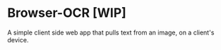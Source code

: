 # Browser-OCR [WIP]

A simple client side web app that pulls text from an image, on a client's device.
